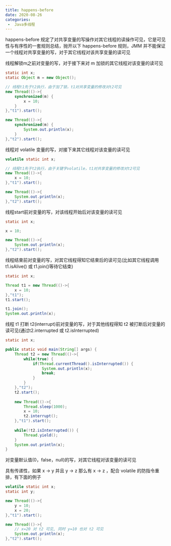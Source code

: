```yaml
---
title: happens-before
date: 2020-08-26
categories:
 -  Java多线程
---
```


happens-before 规定了对共享变量的写操作对其它线程的读操作可见，它是可见性与有序性的一套规则总结，抛开以下 happens-before 规则，JMM 并不能保证一个线程对共享变量的写，对于其它线程对该共享变量的读可见

线程解锁m之前对变量的写，对于接下来对 m 加锁的其它线程对该变量的读可见

```java
static int x;
static Object m = new Object();

// 线程t1先于t2执行，由于加了锁，t1对共享变量的修改对t2可见
new Thread(()->{
    synchronized(m) {
    	x = 10;
    }
},"t1").start();

new Thread(()->{
    synchronized(m) {
    	System.out.println(x);
    }
},"t2").start();
```

线程对 volatile 变量的写，对接下来其它线程对该变量的读可见

```java
volatile static int x;

// 线程t1先于t2执行，由于关键字volatile，t1对共享变量的修改对t2可见
new Thread(()->{
	x = 10;
},"t1").start();

new Thread(()->{
	System.out.println(x);
},"t2").start();
```

线程start前对变量的写，对该线程开始后对该变量的读可见

```java
static int x;

x = 10;

new Thread(()->{
	System.out.println(x);
},"t2").start();
```

线程结束前对变量的写，对其它线程得知它结束后的读可见(比如其它线程调用 t1.isAlive() 或 t1.join()等待它结束)

```java
static int x;

Thread t1 = new Thread(()->{
	x = 10;
},"t1");
t1.start();

t1.join();
System.out.println(x);
```

线程 t1 打断 t2(interrupt)前对变量的写，对于其他线程得知 t2 被打断后对变量的读可见(通过t2.interrupted 或 t2.isInterrupted)

```java
static int x;

public static void main(String[] args) {
    Thread t2 = new Thread(()->{
        while(true) {
            if(Thread.currentThread().isInterrupted()) {
                System.out.println(x);
                break;
        	}
    	}
    },"t2");
    t2.start();
    
    new Thread(()->{
        Thread.sleep(1000);
        x = 10;
        t2.interrupt();
    },"t1").start();
    
    while(!t2.isInterrupted()) {
    	Thread.yield();
    }
    System.out.println(x);
}
```

对变量默认值(0，false，null)的写，对其它线程对该变量的读可见

具有传递性，如果 x -> y 并且 y -> z 那么有 x -> z ，配合 volatile 的防指令重排，有下面的例子

```java
volatile static int x;
static int y;

new Thread(()->{
    y = 10;
    x = 20;
},"t1").start();

new Thread(()->{
    // x=20 对 t2 可见, 同时 y=10 也对 t2 可见
    System.out.println(x);
},"t2").start();
```

